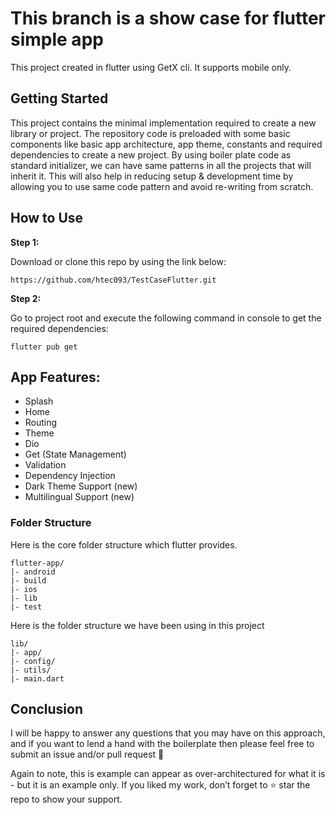 # This branch is a show case for flutter simple app


This project created in flutter using GetX cli. It supports mobile only.

## Getting Started

This project contains the minimal implementation required to create a new library or project. The repository code is preloaded with some basic components like basic app architecture, app theme, constants and required dependencies to create a new project. By using boiler plate code as standard initializer, we can have same patterns in all the projects that will inherit it. This will also help in reducing setup & development time by allowing you to use same code pattern and avoid re-writing from scratch.

## How to Use

**Step 1:**

Download or clone this repo by using the link below:

```
https://github.com/htec093/TestCaseFlutter.git
```

**Step 2:**

Go to project root and execute the following command in console to get the required dependencies:

```
flutter pub get 
```

## App Features:

* Splash
* Home
* Routing
* Theme
* Dio
* Get (State Management)
* Validation
* Dependency Injection
* Dark Theme Support (new)
* Multilingual Support (new)


### Folder Structure
Here is the core folder structure which flutter provides.

```
flutter-app/
|- android
|- build
|- ios
|- lib
|- test
```

Here is the folder structure we have been using in this project

```
lib/
|- app/
|- config/
|- utils/
|- main.dart
```

## Conclusion

I will be happy to answer any questions that you may have on this approach, and if you want to lend a hand with the boilerplate then please feel free to submit an issue and/or pull request 🙂

Again to note, this is example can appear as over-architectured for what it is - but it is an example only. If you liked my work, don’t forget to ⭐ star the repo to show your support.

